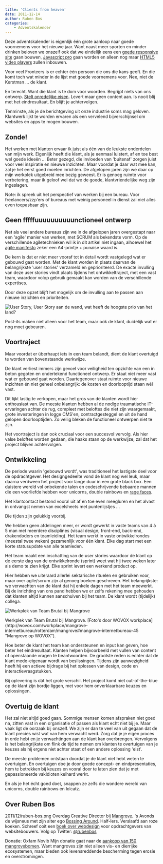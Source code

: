 ```yaml
---
title: 'Clients from heaven'
date: 2011-12-14
author: Ruben Bos
categories:
    - Adventskalender
---
```


Deze adventskalender is eigenlijk één grote aanloop naar goede voornemens voor het nieuwe jaar. Want naast meer sporten en minder drinken beloven we onszelf ook dat we eindelijk eens een [goede responsive site](/blog/2011/12/een-tik-op-de-neus) gaan bouwen, [Javascript pro](/blog/2011/12/javascript-pret-met-alle-karakters-in-een-string) gaan worden en alleen nog maar [HTML5 video players](/blog/2011/12/html5-video-een-overzicht) zullen inbouwen.

Voor veel Fronteers is er echter één persoon die ons die kans geeft. En die komt toch wat minder in de lijst met goede voornemens voor. Nee, niet de Kerstman … de klant.

En terecht. Want die klant is te dom voor woorden. Begrijpt niets van ons ontwerp. [Stelt onredelijke eisen](http://clientsfromhell.net/ 'Clients from hell'). Levert maar geen content aan. Is nooit blij met het eindresultaat. En blijft je achtervolgen.

Tenminste, als je de berichtgeving uit onze industrie soms mag geloven. Klantwerk lijkt te worden ervaren als een vervelend bijverschijnsel om websites en apps te mogen bouwen.

## Zonde!

Het werken met klanten ervaar ik juist als één van de leukste onderdelen van mijn werk. Eigenlijk heeft die klant, als je eenmaal luistert, af en toe best wel goede ideeën ... Beter gezegd, die invloeden van 'buitenaf' zorgen juist voor veel inspiratie en nieuwe inzichten. Maar voordat je daar wat mee kan, zal je het eerst goed moeten inrichten. De afgelopen jaren zijn we daar op mijn werkplek uitgebreid mee bezig geweest. Er is genoeg ruimte voor verbetering, maar ik geloof wel dat we de goede, klantvriendelijke weg zijn ingeslagen.

<p class="note">
Note: ik spreek uit het perspectief van werken bij een bureau. Voor freelancers/zzp'ers of bureaus met weinig personeel in dienst zal niet alles even toepasbaar zijn.
</p>

## Geen fffffuuuuuuuuuunctioneel ontwerp

Net als veel andere bureaus zijn we in de afgelopen jaren overgestapt naar een 'agile' manier van werken, met SCRUM als bekendste vorm. Op de verschillende agiletechnieken wil ik in dit artikel niet ingaan, alhoewel het [agile manifesto](http://agilemanifesto.org/) zeker een A4-printje + punaise waard is.

De kern is dat er niet meer vooraf tot in detail wordt vastgelegd wat er gebouwd gaat worden. Met de klant worden in plaats daarvan de belangrijkste 'user stories' verzameld en geprioriteerd. De exacte invulling van deze user stories vindt plaats tijdens het ontwikkeltraject, met een vast team, waardoor volop gebruik gemaakt kan worden van de verschillende expertises.

Door deze opzet blijft het mogelijk om de invulling aan te passen aan nieuwe inzichten en prioriteiten.

![User Story, User Story aan de wand, wat heeft de hoogste prio van het land?](/_img/2011/12/product-backlog.jpg)

<p class="note">
Post-its maken niet alleen voor het team, maar ook de klant, duidelijk wat er nog moet gebeuren.
</p>

## Voortraject

Maar voordat er überhaupt iets in een team belandt, dient de klant overtuigd te worden van bovenstaande werkwijze.

De klant verliest immers zijn gevoel voor veiligheid ten opzichte van een in beton gegoten en ondertekend functioneel ontwerp. Er staat niet meer vast wat er gebouwd gaat worden. Daartegenover staat ruimte voor nieuwe inzichten én niet geheel onbelangrijk: de kosten en doorlooptijd staan wél vast.

Dit lijkt lastig te verkopen, maar het gros van de klanten wordt hier enthousiast van. De meeste klanten hebben al de nodige traumatische IT-ervaringen achter de rug, compleet met beloftes die niet zijn waargemaakt, grote investeringen in logge CMS'en, contractgesteggel en uit de hand gelopen doorlooptijden. Zo veilig bleken de functioneel ontwerpen niet te zijn.

Het voortraject is dan ook cruciaal voor een succesvol vervolg. Als hier valse beloftes worden gedaan, die haaks staan op de werkwijze, zal dat het project blijven achtervolgen.

## Ontwikkeling

De periode waarin 'gebouwd wordt', was traditioneel het lastigste deel voor de opdrachtgever. Het designgedeelte vond de klant nog wel leuk, maar daarna verdween het project voor lange duur in een grote black box. Een duistere wereld vol onbekende talen en codeschrijvende bebaarde mannen die een voorliefde hebben voor unicorns, double rainbows en [rage faces](http://www.nl.reddit.com/r/fffffffuuuuuuuuuuuu/ 'fffffffuuuuuuuuuuuu').

Het klantcontact bestond vooral uit af en toe even meegluren en het alvast in ontvangst nemen van excelsheets met puntenlijstjes …

Die tijden zijn gelukkig voorbij.

We hebben geen afdelingen meer, er wordt gewerkt in vaste teams van 4 à 5 man met meerdere disciplines (visual design, front-end, back-end, drakendoders en teamleiding). Het team werkt in vaste ontwikkelrondes (meestal twee weken) gezamenlijk voor één klant. Elke dag start met een korte statusupdate van alle teamleden.

Het team maakt een inschatting van de user stories waardoor de klant op de eerste dag van de ontwikkelronde (sprint) weet wat hij twee weken later als demo te zien krijgt. Elke sprint levert een werkend product op.

Hier hebben we uiteraard allerlei sektarische rituelen en gebruiken voor, maar over agile/scrum zijn al genoeg boeken geschreven. Het belangrijkste: we verwachten van de klant dat hij enkele dagen met het team meewerkt. Bij de inrichting van ons pand hebben we er zelfs rekening mee gehouden dat klanten altijd kunnen aanschuiven bij het team. De klant wordt (tijdelijk) collega.

![Werkplek van Team Brutal bij Mangrove](/_img/2011/12/mangrove-werkplek.jpg)

<p class="note">
Werkplek van Team Brutal bij Mangrove. [Foto's door WOVOX workplace](http://wovox.com/workplace/mangrove-internetbureau/rotterdam/mangrove#mangrove-internetbureau-45 "Mangrove op WOVOX").
</p>

Hoe beter de klant het team kan ondersteunen en input kan geven, hoe beter het eindresultaat. Klanten helpen bijvoorbeeld met vullen van content of openstaande vragen te beantwoorden. De grootste reden is echter dat de klant mede-eigenaar wordt van beslissingen. Tijdens zijn aanwezigheid heeft hij een actieve bijdrage bij het oplossen van design, code en interactievraagstukken.

Bij oplevering is dát het grote verschil. Het project komt niet out-of-the-blue op de klant zijn bordje liggen, met voor hem onverklaarbare keuzes en oplossingen.

## Overtuig de klant

Het zal niet altijd goed gaan. Sommige mensen komen afspraken niet goed na, zitten vast in een organisatie of passen als klant echt niet bij je. Maar vaak ligt de oorzaak bij onszelf. We zijn er dan te veel van uit gegaan dat de klant precies wist wat van hem verwacht werd. Zorg dat je je eigen proces in orde hebt en je verwachtingen aan de klant kan overbrengen. Vervolgens is het belangrijkste om flink de tijd te nemen om klanten te overtuigen van je keuzes als hij ergens niet achter staat of een andere oplossing 'eist'.

De meeste problemen ontstaan doordat je de klant niet hebt weten te overtuigen. En overtuigen doe je door goede concept- en eindpresentaties, hem te betrekken bij keuzes en vooral door te laten zien dat je met gepassioneerde vakidioten keihard werkt.

En als je het écht goed doet, snappen ze zelfs die wondere wereld van unicorns, double rainbows en lolcatz.

## Over Ruben Bos

2011/12/ruben-bos.png
Overdag Creative Director bij [Mangrove](http://mangrove.nl/). 's Avonds de wijsneus met zijn alter ego [Bossing Around](http://bossingaround.com/). Half-Iers. Verslaafd aan roze koeken. Schreef ooit een [boek over webdesign](http://webdesignrules.nl/) voor opdrachtgevers van websitebouwers. Volg op Twitter: [@rubenbos](https://twitter.com/rubenbos)

Donatie: Oxfam Novib
Mijn donatie gaat naar de [aankoop van 150 mangrovebomen](http://www.oxfamnovibpaktuit.nl/pages/detail/s1/21030000000027-2-21010000000083.aspx). Want mangroves zijn niet alleen vis- en dierrijke ecosystemen, maar bieden ook levensreddende bescherming tegen erosie en overstromingen.
